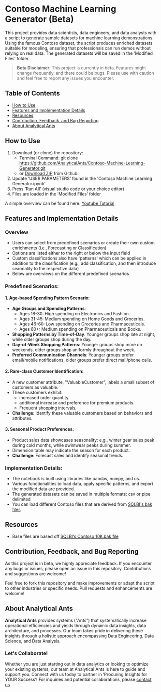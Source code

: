 # Contoso Machine Learning Generator (Beta)

This project provides data scientists, data engineers, and data analysts with a script to generate sample datasets for machine learning demonstrations. Using the famous Contoso dataset, the script produces enriched datasets suitable for modeling, ensuring that professionals can run demos without relying on real data. The generated datasets will be saved in the 'Modified Files' folder.

> **Beta Disclaimer**: This project is currently in beta. Features might change frequently, and there could be bugs. Please use with caution and feel free to report any issues you encounter.

## Table of Contents
- [How to Use](#how-to-use)
- [Features and Implementation Details](#features-and-implementation-details)
- [Resources](#resources)
- [Contribution, Feedback, and Bug Reporting](#contribution-feedback-and-bug-reporting)
- [About Analytical Ants](#about-analytical-ants)

## How to Use

1. Download (or clone) the repository: 
   - Terminal Command: git clone https://github.com/AnalyticalAnts/Contoso-Machine-Learning-Generator.git
   - or [Download ZIP](https://github.com/AnalyticalAnts/Contoso-Machine-Learning-Generator/archive/refs/heads/main.zip) from Github
2. Update 'USER PARAMETERS' found in the 'Contoso Machine Learning Generator.ipynb'
3. Press 'Run All' (visual studio code or your choice editor)
4. Files are loaded in the 'Modified Files' folder

A simple overview can be found here: [Youtube Tutorial](hyperlink)

## Features and Implementation Details
### Overview
- Users can select from predefined scenarios or create their own custom enrichments (i.e., Forecasting or Classification)
- Options are listed either to the right or below the input field
- Custom classifications also have 'patterns' which can be applied in addition to the classification (e.g., add classification, and then introduce seaonality to the respective data)
- Below are overviews on the different predefined scenarios

### Predefined Scenarios:
#### 1. Age-based Spending Pattern Scenario:
   - **Age Groups and Spending Patterns**:
     - Ages 18-30: High spending on Electronics and Fashion.
     - Ages 31-45: Medium spending on Home Goods and Groceries.
     - Ages 46-60: Low spending on Groceries and Pharmaceuticals.
     - Ages 60+: Medium spending on Pharmaceuticals and Books.
   - **Shopping Patterns by Time-of-Day**: Younger groups shop late at night, while older groups shop during the day.
   - **Day-of-Week Shopping Patterns**: Younger groups shop more on weekends, older groups shop uniformly throughout the week.
   - **Preferred Communication Channels**: Younger groups prefer email/mobile notifications, older groups prefer direct mail/phone calls.

#### 2. Rare-class Customer Identification:
   - A new customer attribute, "ValuableCustomer", labels a small subset of customers as valuable.
   - These customers exhibit:
     - increased order quantity.
     - additional increase and preference for premium products.
     - Frequent shopping intervals.
   - **Challenge**: Identify these valuable customers based on behaviors and attributes.

#### 3. Seasonal Product Preferences:
   - Product sales data showcases seasonality: e.g., winter gear sales peak during cold months, while swimwear peaks during summer.
   - Dimension table may indicate the season for each product.
   - **Challenge**: Forecast sales and identify seasonal trends.

### Implementation Details:

- The notebook is built using libraries like pandas, numpy, and os.
- Various functionalities to load data, apply specific patterns, and export the modified data are provided.
- The generated datasets can be saved in multiple formats: csv or pipe delimited
- You can load different Contoso files that are derived from [SQLBI's bak files](https://github.com/sql-bi/Contoso-Data-Generator)

## Resources
- Base files are based off [SQLBI's Contoso 10K.bak file](https://github.com/sql-bi/Contoso-Data-Generator)

## Contribution, Feedback, and Bug Reporting
As this project is in beta, we highly appreciate feedback. If you encounter any bugs or issues, please open an issue in this repository. Contributions and suggestions are welcome!

Feel free to fork this repository and make improvements or adapt the script to other industries or specific needs. Pull requests and enhancements are welcome!

## About Analytical Ants

**Analytical Ants** provides systems ("Ants") that systematically increase operational efficiencies and yields through dynamic data insights, data architecture, and processes. Our team takes pride in delivering these insights through a holistic approach encompassing Data Engineering, Data Science, and Data Analysis. 

### Let's Collaborate!
Whether you are just starting out in data analytics or looking to optimize your existing systems, our team at Analytical Ants is here to guide and support you. Connect with us today to partner in ‘Procuring Insights for YOUR Success’! For inquiries and potential collaborations, please [contact us](https://analyticalants.co/contact-us/)
